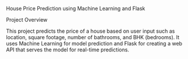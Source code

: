 House Price Prediction using Machine Learning and Flask

Project Overview

This project predicts the price of a house based on user input such as location, square footage, number of bathrooms, and BHK (bedrooms).
It uses Machine Learning for model prediction and Flask for creating a web API that serves the model for real-time predictions.